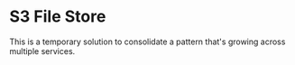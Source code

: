 # S3 File Store

This is a temporary solution to consolidate a pattern that's growing across multiple services.
